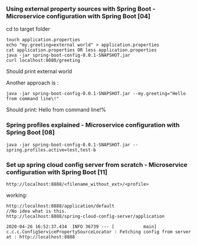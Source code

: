 

### Using external property sources with Spring Boot - Microservice configuration with Spring Boot [04]

cd to target folder
```
touch application.properties
echo "my.greeting=external world" > application.properties
cat application.properties OR less application.properties
java -jar spring-boot-config-0.0.1-SNAPSHOT.jar
curl localhost:8080/greeting
```
Should print external world

Another approach is : 

```java -jar spring-boot-config-0.0.1-SNAPSHOT.jar --my.greeting="Hello from command line\!"```


Should print: Hello from command line!%  


### Spring profiles explained - Microservice configuration with Spring Boot [08]
```java -jar spring-boot-config-0.0.1-SNAPSHOT.jar --spring.profiles.active=test,test-b```


### Set up spring cloud config server from scratch - Microservice configuration with Spring Boot [11]

```
http://localhost:8888/<filename_without_ext>/<profile>
```
working:
```
http://localhost:8888/application/default
//No idea what is this.
http://localhost:8888/spring-cloud-config-server/application
```

```
2020-04-26 16:52:37.434  INFO 36739 --- [           main] c.c.c.ConfigServicePropertySourceLocator : Fetching config from server at : http://localhost:8888
```
